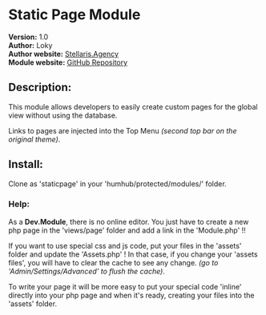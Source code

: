 # Static Page Module
__Version:__ 1.0  
__Author:__ Loky  
__Author website:__ [Stellaris.Agency](http://stellaris.agency)  
__Module website:__ [GitHub Repository](https://github.com/StellarisAgency/humhub-modules-staticpage)

## Description:
This module allows developers to easily create custom pages for the global view without using the database.

Links to pages are injected into the Top Menu _(second top bar on the original theme)_.

## Install: 
Clone as 'staticpage' in your 'humhub/protected/modules/' folder.

### Help:
As a __Dev.Module__, there is no online editor.
You just have to create a new php page in the 'views/page' folder and add a link in the 'Module.php' !!

If you want to use special css and js code, put your files in the 'assets' folder and update the 'Assets.php' !
In that case, if you change your 'assets files', you will have to clear the cache to see any change. _(go to 'Admin/Settings/Advanced' to flush the cache)_.

To write your page it will be more easy to put your special code 'inline' directly into your php page and when it's ready, creating your files into the 'assets' folder.
